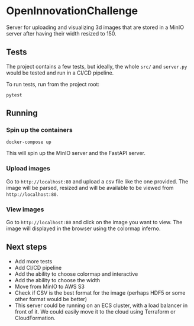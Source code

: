 # OpenInnovationChallenge

Server for uploading and visualizing 3d images that are stored in a MinIO server after having their width resized to 150.


## Tests

The project contains a few tests, but ideally, the whole `src/` and `server.py` would be tested and run in a CI/CD pipeline.

To run tests, run from the project root:

```
pytest
```

## Running

### Spin up the containers

```
docker-compose up
```

This will spin up the MinIO server and the FastAPI server.

### Upload images

Go to `http://localhost:80` and upload a csv file like the one provided. The image will be parsed, resized and will be available to be viewed from `http://localhost:80`.

### View images

Go to `http://localhost:80` and click on the image you want to view. The image will displayed in the browser using the colormap inferno.

## Next steps

- Add more tests
- Add CI/CD pipeline
- Add the ability to choose colormap and interactive
- Add the ability to choose the width
- Move from MinIO to AWS S3
- Check if CSV is the best format for the image (perhaps HDF5 or some other format would be better)
- This server could be running on an ECS cluster, with a load balancer in front of it. We could easily move it to the cloud using Terraform or CloudFormation.
